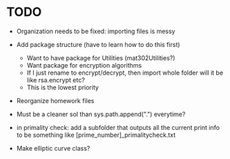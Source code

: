 # TODO

- Organization needs to be fixed: importing files is messy
- Add package structure (have to learn how to do this first)
    - Want to have package for Utilities (mat302Utilities?)
    - Want package for encryption algorithms
    - If I just rename to encrypt/decrypt, then import whole folder will it
      be like rsa.encrypt etc?
    - This is the lowest priority
- Reorganize homework files
- Must be a cleaner sol than sys.path.append(".") everytime?
- in primality check: add a subfolder that outputs all the current print info
  to be something like [prime_number]_primalitycheck.txt

- Make elliptic curve class?